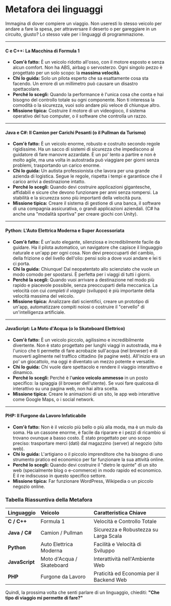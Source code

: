 # Metafora dei linguaggi

Immagina di dover compiere un viaggio. Non useresti lo stesso veicolo per andare a fare la spesa, per attraversare il deserto o per gareggiare in un circuito, giusto? Lo stesso vale per i linguaggi di programmazione.

---

#### C e C++: La Macchina di Formula 1

- **Com'è fatto:** È un veicolo ridotto all'osso, con il motore esposto e senza alcun comfort. Non ha ABS, airbag o servosterzo. Ogni singolo pezzo è progettato per un solo scopo: la **massima velocità**.
- **Chi lo guida:** Solo un pilota esperto che sa esattamente cosa sta facendo. Un errore di un millimetro può causare un disastro spettacolare.
- **Perché lo scegli:** Quando la performance è l'unica cosa che conta e hai bisogno del controllo totale su ogni componente. Non ti interessa la comodità o la sicurezza, vuoi solo andare più veloce di chiunque altro.
- **Missione tipica:** Costruire il motore di un videogioco, il sistema operativo del tuo computer, o il software che controlla un razzo.

---

#### Java e C#: Il Camion per Carichi Pesanti (o il Pullman da Turismo)

- **Com'è fatto:** È un veicolo enorme, robusto e costruito secondo regole rigidissime. Ha un sacco di sistemi di sicurezza che impediscono al guidatore di fare manovre azzardate. È un po' lento a partire e non è molto agile, ma una volta in autostrada può viaggiare per giorni senza problemi, trasportando un carico enorme.
- **Chi lo guida:** Un autista professionista che lavora per una grande azienda di logistica. Segue le regole, rispetta i tempi e garantisce che il carico arrivi a destinazione intatto.
- **Perché lo scegli:** Quando devi costruire applicazioni gigantesche, affidabili e sicure che devono funzionare per anni senza rompersi. La stabilità e la sicurezza sono più importanti della velocità pura.
- **Missione tipica:** Creare il sistema di gestione di una banca, il software di una compagnia assicurativa, o grandi applicazioni aziendali. (C# ha anche una "modalità sportiva" per creare giochi con Unity).

---

#### Python: L'Auto Elettrica Moderna e Super Accessoriata

- **Com'è fatto:** È un'auto elegante, silenziosa e incredibilmente facile da guidare. Ha il pilota automatico, un navigatore che capisce il linguaggio naturale e un'app per ogni cosa. Non devi preoccuparti del cambio, della frizione o del livello dell'olio: pensi solo a dove vuoi andare e lei ti ci porta.
- **Chi la guida:** Chiunque! Dal neopatentato allo scienziato che vuole un modo comodo per spostarsi. È perfetta per i viaggi di tutti i giorni.
- **Perché la scegli:** Quando vuoi arrivare a destinazione nel modo più rapido e piacevole possibile, senza preoccuparti della meccanica. La velocità con cui _completi il viaggio_ (sviluppo) è più importante della velocità massima del veicolo.
- **Missione tipica:** Analizzare dati scientifici, creare un prototipo di un'app, automatizzare compiti noiosi o costruire il "cervello" di un'intelligenza artificiale.

---

#### JavaScript: La Moto d'Acqua (o lo Skateboard Elettrico)

- **Com'è fatto:** È un veicolo piccolo, agilissimo e incredibilmente divertente. Non è stato progettato per lunghi viaggi in autostrada, ma è l'unico che ti permette di fare acrobazie sull'acqua (nel browser) e di muoverti agilmente nel traffico cittadino (le pagine web). All'inizio era un po' un giocattolo, ma oggi è diventato un mezzo potente e versatile.
- **Chi lo guida:** Chi vuole dare spettacolo e rendere il viaggio interattivo e dinamico.
- **Perché lo scegli:** Perché è l'**unico veicolo ammesso** in un posto specifico: la spiaggia (il browser dell'utente). Se vuoi fare qualcosa di interattivo su una pagina web, non hai altra scelta.
- **Missione tipica:** Creare le animazioni di un sito, le app web interattive come Google Maps, o i social network.

---

#### PHP: Il Furgone da Lavoro Infaticabile

- **Com'è fatto:** Non è il veicolo più bello o più alla moda, ma è un mulo da soma. Ha un cassone enorme, è facile da riparare e i pezzi di ricambio si trovano ovunque a basso costo. È stato progettato per uno scopo preciso: trasportare merci (dati) dal magazzino (server) al negozio (sito web).
- **Chi lo guida:** L'artigiano o il piccolo imprenditore che ha bisogno di uno strumento pratico ed economico per far funzionare la sua attività online.
- **Perché lo scegli:** Quando devi costruire il "dietro le quinte" di un sito web (specialmente blog o e-commerce) in modo rapido ed economico. È il re indiscusso in questo specifico settore.
- **Missione tipica:** Far funzionare WordPress, Wikipedia o un piccolo negozio online.

### Tabella Riassuntiva della Metafora

| Linguaggio     | Veicolo                   | Caratteristica Chiave                    |
| :------------- | :------------------------ | :--------------------------------------- |
| **C / C++**    | Formula 1                 | Velocità e Controllo Totale              |
| **Java / C#**  | Camion / Pullman          | Sicurezza e Robustezza su Larga Scala    |
| **Python**     | Auto Elettrica Moderna    | Facilità e Velocità di Sviluppo          |
| **JavaScript** | Moto d'Acqua / Skateboard | Interattività nell'Ambiente Web          |
| **PHP**        | Furgone da Lavoro         | Praticità ed Economia per il Backend Web |

Quindi, la prossima volta che senti parlare di un linguaggio, chiediti: **"Che tipo di viaggio mi permette di fare?"**
